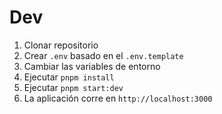 # Dev

1. Clonar repositorio
2. Crear `.env` basado en el `.env.template`
3. Cambiar las variables de entorno
4. Ejecutar `pnpm install`
5. Ejecutar `pnpm start:dev`
6. La aplicación corre en `http://localhost:3000`
